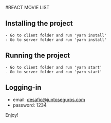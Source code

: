 #REACT MOVIE LIST

## Installing the project
    - Go to client folder and run 'yarn install'
    - Go to server folder and run 'yarn install'
    
## Running the project
    - Go to client folder and run 'yarn start'
    - Go to server folder and run 'yarn start'
    
## Logging-in
 
  - email: desafio@juntoseguros.com
  - password: 1234


Enjoy!
